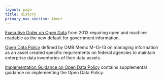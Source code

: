 ```yaml
---
layout: page
title: History
primary_nav_section: About
---
```


[Executive Order on Open
Data](https://www.govinfo.gov/content/pkg/CFR-2014-title3-vol1/pdf/CFR-2014-title3-vol1-eo13642.pdf)
from 2013 requiring open and machine readable as the new default for government information.

[Open Data Policy](https://obamawhitehouse.archives.gov/sites/default/files/omb/memoranda/2013/m-13-13.pdf)
defined by OMB Memo M-13-13 on managing information as an asset created specific
requirements on federal agencies to maintain enterprise data inventories of
their data assets.

[Implementation Guidance on Open Data Policy](https://project-open-data.cio.gov/implementation-guide/) contains supplemental
guidance on implementing the Open Data Policy.
